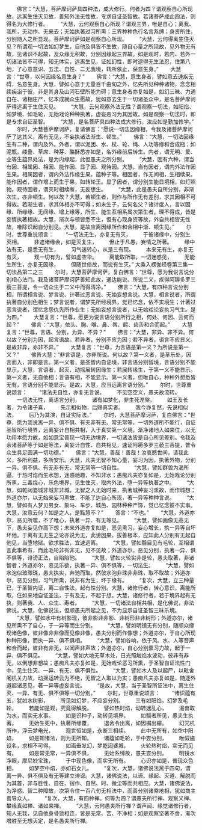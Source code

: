 <!-- { "loadSidebar": true } -->
　　佛言：“大慧，菩萨摩诃萨具四种法，成大修行。何者为四？谓观察自心所现故，远离生住灭见故，善知外法无性故，专求自证圣智故。若诸菩萨成此四法，则得名为大修行者。
　　“大慧，云何观察自心所现？谓观三界，唯是自心；离我、我所，无动作、无来去；无始执著过习所熏；三界种种色行名言系缚；身资所住，分别随入之所显现。菩萨摩诃萨如是观察自心所现。
　　“大慧，云何得离生住灭见？所谓观一切法如幻梦生，自他及俱皆不生故，随自心量之所现故，见外物无有故，见诸识不起故，及众缘无积故，分别因缘起三界故。如是观时，若内、若外一切诸法皆不可得，知无体实，远离生见，证如幻性，即时逮得无生法忍，住第八地，了心意意识、五法、自性、二无我境，转所依止，获意生身。”
　　大慧言：“世尊，以何因缘名意生身？”
　　佛言：“大慧，意生身者，譬如意去速疾无碍，名意生身。大慧，譬如心意于无量百千由旬之外，忆先所见种种诸物，念念相续疾诣于彼，非是其身及山河石壁所能为碍；意生身者亦复如是，如幻三昧、力通自在、诸相庄严，忆本成就众生愿故，犹如意去生于一切诸圣众中，是名菩萨摩诃萨得远离于生住灭见。
　　“大慧，云何观察外法无性？谓观察一切法，如阳焰、如梦境、如毛轮，无始戏论种种执著，虚妄恶习为其因故。如是观察一切法时，即是专求自证圣智。
　　“大慧，是名菩萨具四种法成大修行，汝应如是勤加修学。”
　　尔时，大慧菩萨摩诃萨，复请佛言：“愿说一切法因缘相，令我及诸菩萨摩诃萨了达其义，离有无见，不妄执诸法渐生、顿生。”
　　佛言：“大慧，一切法因缘生有二种，谓内及外。外者，谓以泥团、水、杖、轮、绳、人功等缘和合成瓶；如泥瓶，缕叠、草席、种芽、酪酥悉亦如是，名外缘前后转生。内者，谓无明、爱、业等生蕴界处法，是为内缘起，此但愚夫之所分别。
　　“大慧，因有六种，谓当有因、相属因、相因、能作因、显了因、观待因。大慧，当有因者，谓内外法作因生果。相属因者，谓内外法作缘生果，蕴种子等。相因者，作无间相，生相续果。能作因者，谓作增上而生于果，如转轮王。显了因者，谓分别生能显境相，如灯照物。观待因者，谓灭时相续断，无妄想生。
　　“大慧，此是愚夫自所分别，非渐次生，亦非顿生。何以故？大慧，若顿生者，则作与所作无有差别，求其因相不可得故。若渐生者，求其体相亦不可得；如未生子，云何名父？诸计度人，言以因缘、所缘缘、无间缘、增上缘等，所生、能生互相系属次第生者，理不得成，皆是妄情执著相故。大慧，渐次与顿皆悉不生，但有心现身资等故，外自共相皆无性故，唯除识起自分别见。大慧，是故应离因缘所作和合相中渐、顿生见。”
　　尔时，世尊重说颂言：
　　“一切法无生，亦复无有灭，
　　于彼诸缘中，分别生灭相。
　　非遮诸缘会，如是灭复生，
　　但止于凡愚，妄情之所著。
　　缘中法有无，是悉无有生，
　　习气迷转心，从是三有现。
　　本来无有生，亦复无有灭，
　　观一切有为，譬如虚空华。
　　离能取所取，一切迷惑见，
　　无能生所生，亦复无因缘，
　　但随世俗故，而说有生灭。”
大乘入楞伽经卷第三集一切法品第二之三
　　尔时，大慧菩萨摩诃萨，复白佛言：“世尊，愿为我说言说分别相心法门。我及诸菩萨摩诃萨善知此故，通达能说、所说二义，疾得阿耨多罗三藐三菩提，令一切众生于二义中而得清净。”
　　佛言：“大慧，有四种言说分别相，所谓相言说、梦言说、计著过恶言说、无始妄想言说。大慧，相言说者，所谓执著自分别色相生；梦言说者，谓梦先所经境界，觉已忆念，依不实境生；计著过恶言说者，谓忆念怨仇先所作业生；无始妄想言说者，以无始戏论妄执习气生。是为四。”
　　大慧复言：“世尊，愿更为说言语分别所行之相，何处、何因、云何而起？”
　　佛言：“大慧，依头、胸、喉、鼻、唇、齶、齿舌和合而起。”
　　大慧复言：“世尊，言语、分别，为异、不异？”
　　佛言：“大慧，非异、非不异。何以故？分别为因，起言语故。若异者，分别不应为因；若不异者，语言不应显义。是故非异，亦非不异。”
　　大慧复言：“世尊，为言语是第一义？为所说是第一义？”
　　佛告大慧：“非言语是，亦非所说。何以故？第一义者，是圣乐处，因言而入，非即是言。第一义者，是圣智内自证境，非言语分别智境，言语分别不能显示。大慧，言语者，起灭、动摇展转因缘生；若展转缘生，于第一义不能显示。第一义者，无自他相；言语有相，不能显示。第一义者，但唯自心，种种外想悉皆无有，言语分别不能显示。是故，大慧，应当远离言语分别。”
　　尔时，世尊重说颂言：
　　“诸法无自性，亦复无言说，
　　不见空空义，愚夫故流转。
　　一切法无性，离语言分别，
　　诸有如梦化，非生死涅槃。
　　如王及长者，为令诸子喜，
　　先示相似物，后赐真实者。
　　我今亦复然，先说相似法，
　　后乃为其演，自证实际法。”
　　尔时，大慧菩萨摩诃萨，复白佛言：“世尊，愿为我说离一异、俱不俱、有无非有无、常无常等，一切外道所不能行，自证圣智所行境界，远离妄计自相共相，入于真实第一义境，渐净诸地入如来位，以无功用本愿力故，如如意宝普现一切无边境界，一切诸法皆是自心所见差别。令我及余诸菩萨等于如是等法，离妄计自性、自共相见，速证阿耨多罗三藐三菩提，普令众生具足圆满一切功德。”
　　佛言：“大慧，善哉！善哉！汝哀愍世间，请我此义，多所利益，多所安乐。大慧，凡夫无智不知心量，妄习为因，执著外物，分别一异、俱不俱、有无非有无、常无常等一切自性。
　　“大慧，譬如群兽为渴所逼，于热时焰而生水想，迷惑驰趣，不知非水；愚痴凡夫亦复如是，无始戏论分别所熏，三毒烧心，乐色境界，见生住灭，取内外法，堕一异等执著之中。
　　“大慧，如乾闼婆城非城非非城，无智之人无始时来，执著城种妄习熏故，而作城想；外道亦尔，以无始来妄习熏故，不能了达自心所现，著一异等种种言说。
　　“大慧，譬如有人梦见男女、象马、车步、城邑、园林种种严饰，觉已忆念彼不实事。大慧，汝意云何？如是之人，是黠慧不？”
　　答言：“不也。”
　　“大慧，外道亦尔，恶见所噬，不了唯心，执著一异、有无等见。
　　“大慧，譬如画像无高无下，愚夫妄见作高下想；未来外道亦复如是，恶见熏习，妄心增长，执一异等自坏坏他。于离有无无生之论亦说为无，此谤因果，拔善根本，应知此人分别有无起自他见，当堕地狱。欲求胜法，宜速远离。
　　“大慧，譬如翳目见有毛轮，互相谓言此事希有，而此毛轮非有非无，见不见故；外道亦尔，恶见分别，执著一异、俱不俱等，诽谤正法，自陷陷他。
　　“大慧，譬如火轮实非是轮，愚夫取著，非诸智者；外道亦尔，恶见乐欲，执著一异、俱不俱等，一切法生。
　　“大慧，譬如水泡似玻瓈珠，愚夫执实，奔驰而取，然彼水泡非珠非非珠，取不取故；外道亦尔，恶见分别，习气所熏，说非有为生，坏于缘有。
　　“复次，大慧，立三种量已，于圣智内证，离二自性法，起有性分别。大慧，诸修行者，转心意识，离能所取，住如来地自证圣法，于有及无，不起于想。大慧，诸修行者，若于境界起有无执，则著我、人、众生、寿者。
　　“大慧，一切诸法自相共相，是化佛说，非法佛说。大慧，化佛说法，但顺愚夫所起之见，不为显示自证圣智三昧乐境。
　　“大慧，譬如水中有树影现，彼非影非非影、非树形非非树形；外道亦尔，诸见所熏不了自心，于一异等而生分别。
　　“大慧，譬如明镜无有分别，随顺众缘现诸色像，彼非像非非像而见像非像，愚夫分别而作像想；外道亦尔，于自心所现种种形像，而执一异、俱不俱相。
　　“大慧，譬如谷响，依于风、水、人等音声和合而起，彼非有非无，以闻声非声故；外道亦尔，自心分别熏习力故，起于一异、俱不俱见。
　　“大慧，譬如大地无草木处，日光照触焰水波动，彼非有非无，以倒想非想故；愚痴凡夫亦复如是，无始戏论恶习所熏，于圣智自证法性门中，见生住灭、一异、有无、俱不俱性。
　　“大慧，譬如木人及以起尸，以毗舍阇机关力故，动摇运转云为不绝，无智之人取以为实；愚痴凡夫亦复如是，随逐外道起诸恶见，著一异等虚妄言说。
　　“是故，大慧，当于圣智所证法中，离生住灭、一异、有无、俱不俱等一切分别。”
　　尔时，世尊重说颂言：
　　“诸识蕴有五，犹如水树影，
　　所见如幻梦，不应妄分别。
　　三有如阳焰，幻梦及毛轮，
　　若能如是观，究竟得解脱。
　　譬如热时焰，动转迷乱心，
　　渴兽取为水，而实无水事。
　　如是识种子，动转见境界，
　　如翳者所见，愚夫生执著。
　　无始生死中，执著所缘覆，
　　退舍令出离，如因榍出榍。
　　幻咒机所作，浮云梦电光，
　　观世恒如是，永断三相续。
　　此中无所有，如空中阳焰，
　　如是知诸法，则为无所知。
　　诸蕴如毛轮，于中妄分别，
　　唯假施设名，求相不可得。
　　如画垂发幻，梦乾闼婆城，
　　火轮热时焰，实无而见有。
　　如是常无常，一异俱不俱，
　　无始系缚故，愚夫妄分别。
　　明镜水净眼，摩尼妙宝珠，
　　于中现色像，而实无所有。
　　心识亦如是，普现众色相，
　　如梦空中焰，亦如石女儿。
　　“复次，大慧，诸佛说法离于四句，谓离一异、俱不俱及有无等建立诽谤。大慧，诸佛说法，以谛、缘起、灭道、解脱而为其首，非与胜性、自在、宿作、自然、时、微尘等而共相应。大慧，诸佛说法，为净惑、智二种障故，次第令住一百八句无相法中，而善分别诸乘地相，犹如商主善导众人。
　　“复次，大慧，有四种禅。何等为四？谓愚夫所行禅、观察义禅、攀缘真如禅、诸如来禅。
　　“大慧，云何愚夫所行禅？谓声闻、缘觉诸修行者，知人无我，见自他身骨锁相连，皆是无常、苦、不净相；如是观察坚著不舍，渐次增胜至无想灭定，是名愚夫所行禅。
